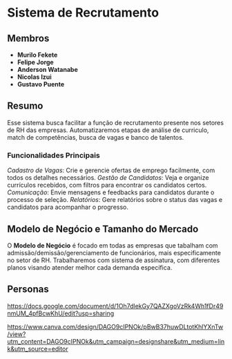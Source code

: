 # Sistema de Recrutamento

## Membros

- **Murilo Fekete**
- **Felipe Jorge**
- **Anderson Watanabe**
- **Nicolas Izui**
- **Gustavo Puente**

## Resumo

Esse sistema busca facilitar a função de recrutamento presente nos setores de RH das empresas. Automatizaremos etapas de análise de curriculo, match de competências, busca de vagas e banco de talentos.

### Funcionalidades Principais

*Cadastro de Vagas*: Crie e gerencie ofertas de emprego facilmente, com todos os detalhes necessários.
*Gestão de Candidatos*: Veja e organize currículos recebidos, com filtros para encontrar os candidatos certos.
*Comunicação*: Envie mensagens e feedbacks para candidatos durante o processo de seleção.
*Relatórios*: Gere relatórios sobre o status das vagas e candidatos para acompanhar o progresso.

## Modelo de Negócio e Tamanho do Mercado

O **Modelo de Negócio** é focado em todas as empresas que tabalham com admissão/demissão/gerenciamento de funcionários, mais especificamente no setor de RH. Trabalharemos com sistema de assinatura, com diferentes planos visando atender melhor cada demanda específica.

## Personas ##
https://docs.google.com/document/d/1Oh7dlekGy7QAZXgoVzRk4Wh1fDr49nmUM_4pfBcwKhU/edit?usp=sharing

https://www.canva.com/design/DAGO9cIPNOk/pBwB37huwDLtotKhlYXnTw/view?utm_content=DAGO9cIPNOk&utm_campaign=designshare&utm_medium=link&utm_source=editor
